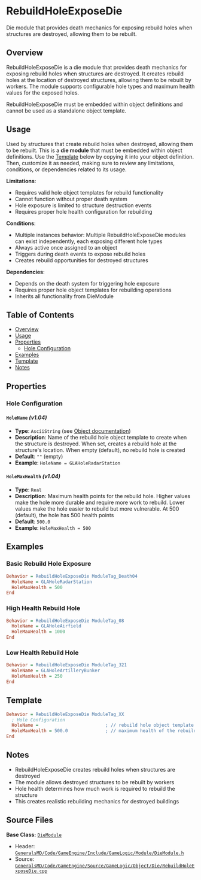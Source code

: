 # RebuildHoleExposeDie

Die module that provides death mechanics for exposing rebuild holes when structures are destroyed, allowing them to be rebuilt.

## Overview

RebuildHoleExposeDie is a die module that provides death mechanics for exposing rebuild holes when structures are destroyed. It creates rebuild holes at the location of destroyed structures, allowing them to be rebuilt by workers. The module supports configurable hole types and maximum health values for the exposed holes.

RebuildHoleExposeDie must be embedded within object definitions and cannot be used as a standalone object template.

## Usage

Used by structures that create rebuild holes when destroyed, allowing them to be rebuilt. This is a **die module** that must be embedded within object definitions. Use the [Template](#template) below by copying it into your object definition. Then, customize it as needed, making sure to review any limitations, conditions, or dependencies related to its usage.

**Limitations**:
- Requires valid hole object templates for rebuild functionality
- Cannot function without proper death system
- Hole exposure is limited to structure destruction events
- Requires proper hole health configuration for rebuilding

**Conditions**:
- Multiple instances behavior: Multiple RebuildHoleExposeDie modules can exist independently, each exposing different hole types
- Always active once assigned to an object
- Triggers during death events to expose rebuild holes
- Creates rebuild opportunities for destroyed structures

**Dependencies**:
- Depends on the death system for triggering hole exposure
- Requires proper hole object templates for rebuilding operations
- Inherits all functionality from DieModule

## Table of Contents

- [Overview](#overview)
- [Usage](#usage)
- [Properties](#properties)
  - [Hole Configuration](#hole-configuration)
- [Examples](#examples)
- [Template](#template)
- [Notes](#notes)

## Properties

### Hole Configuration

#### `HoleName` *(v1.04)*
- **Type**: `AsciiString` (see [Object documentation](../Object.md))
- **Description**: Name of the rebuild hole object template to create when the structure is destroyed. When set, creates a rebuild hole at the structure's location. When empty (default), no rebuild hole is created
- **Default**: `""` (empty)
- **Example**: `HoleName = GLAHoleRadarStation`

#### `HoleMaxHealth` *(v1.04)*
- **Type**: `Real`
- **Description**: Maximum health points for the rebuild hole. Higher values make the hole more durable and require more work to rebuild. Lower values make the hole easier to rebuild but more vulnerable. At 500 (default), the hole has 500 health points
- **Default**: `500.0`
- **Example**: `HoleMaxHealth = 500`

## Examples

### Basic Rebuild Hole Exposure
```ini
Behavior = RebuildHoleExposeDie ModuleTag_Death04
  HoleName = GLAHoleRadarStation
  HoleMaxHealth = 500
End
```

### High Health Rebuild Hole
```ini
Behavior = RebuildHoleExposeDie ModuleTag_08
  HoleName = GLAHoleAirfield
  HoleMaxHealth = 1000
End
```

### Low Health Rebuild Hole
```ini
Behavior = RebuildHoleExposeDie ModuleTag_321
  HoleName = GLAHoleArtilleryBunker
  HoleMaxHealth = 250
End
```

## Template

```ini
Behavior = RebuildHoleExposeDie ModuleTag_XX
  ; Hole Configuration
  HoleName =                         ; // rebuild hole object template *(v1.04)*
  HoleMaxHealth = 500.0              ; // maximum health of the rebuild hole *(v1.04)*
End
```

## Notes

- RebuildHoleExposeDie creates rebuild holes when structures are destroyed
- The module allows destroyed structures to be rebuilt by workers
- Hole health determines how much work is required to rebuild the structure
- This creates realistic rebuilding mechanics for destroyed buildings

## Source Files

**Base Class:** [`DieModule`](../../GeneralsMD/Code/GameEngine/Include/GameLogic/Module/DieModule.h)

- Header: [`GeneralsMD/Code/GameEngine/Include/GameLogic/Module/DieModule.h`](../../GeneralsMD/Code/GameEngine/Include/GameLogic/Module/DieModule.h)
- Source: [`GeneralsMD/Code/GameEngine/Source/GameLogic/Object/Die/RebuildHoleExposeDie.cpp`](../../GeneralsMD/Code/GameEngine/Source/GameLogic/Object/Die/RebuildHoleExposeDie.cpp)

